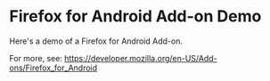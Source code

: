 # Firefox for Android Add-on Demo

Here's a demo of a Firefox for Android Add-on.

For more, see: https://developer.mozilla.org/en-US/Add-ons/Firefox_for_Android
